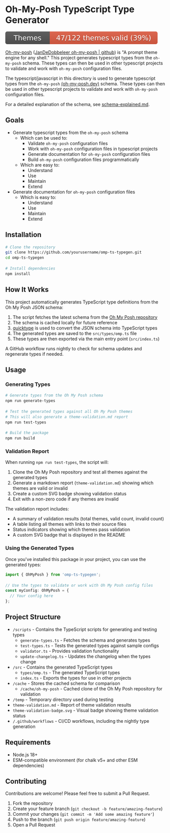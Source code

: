 # Oh-My-Posh TypeScript Type Generator

![Theme Validation](./theme-validation-badge.svg)

[Oh-my-posh](https://ohmyposh.dev) ([JanDeDobbeleer
oh-my-posh | github](https://github.com/jandedobbeleer/oh-my-posh)) is "A prompt theme engine for any shell." This project generates typescript types from the `oh-my-posh` schema. These types can then be used in other typescript projects to validate and work with `oh-my-posh` configuration files.

The typescript/javascript in this directory is used to generate typescript types from the `oh-my-posh` [(oh-my-posh.dev)](https://ohmyposh.dev/) schema. These types can then be used in other typescript projects to validate and work with `oh-my-posh` configuration files.

For a detailed explanation of the schema, see [schema-explained.md](schema-explained.md).

## Goals

- Generate typescript types from the `oh-my-posh` schema
  - Which can be used to:
    - Validate `oh-my-posh` configuration files
    - Work with `oh-my-posh` configuration files in typescript projects
    - Generate documentation for `oh-my-posh` configuration files
    - Build `oh-my-posh` configuration files programmatically
  - Which are easy to:
    - Understand
    - Use
    - Maintain
    - Extend
- Generate documentation for `oh-my-posh` configuration files
  - Which is easy to:
    - Understand
    - Use
    - Maintain
    - Extend

## Installation

```bash
# Clone the repository
git clone https://github.com/yourusername/omp-ts-typegen.git
cd omp-ts-typegen

# Install dependencies
npm install
```

## How It Works

This project automatically generates TypeScript type definitions from the Oh My Posh JSON schema:

1. The script fetches the latest schema from the [Oh My Posh repository](https://github.com/JanDeDobbeleer/oh-my-posh)
2. The schema is cached locally for future reference
3. [quicktype](https://github.com/quicktype/quicktype) is used to convert the JSON schema into TypeScript types
4. The generated types are saved to the `src/types/omp.ts` file
5. These types are then exported via the main entry point (`src/index.ts`)

A GitHub workflow runs nightly to check for schema updates and regenerate types if needed.

## Usage

### Generating Types

```bash
# Generate types from the Oh My Posh schema
npm run generate-types

# Test the generated types against all Oh My Posh themes
# This will also generate a theme-validation.md report
npm run test-types

# Build the package
npm run build
```

### Validation Report

When running `npm run test-types`, the script will:

1. Clone the Oh My Posh repository and test all themes against the generated types
2. Generate a markdown report (`theme-validation.md`) showing which themes are valid or invalid
3. Create a custom SVG badge showing validation status
4. Exit with a non-zero code if any themes are invalid

The validation report includes:

- A summary of validation results (total themes, valid count, invalid count)
- A table listing all themes with links to their source files
- Status indicators showing which themes pass validation
- A custom SVG badge that is displayed in the README

### Using the Generated Types

Once you've installed this package in your project, you can use the generated types:

```typescript
import { OhMyPosh } from 'omp-ts-typegen';

// Use the types to validate or work with Oh My Posh config files
const myConfig: OhMyPosh = {
  // Your config here
};
```

## Project Structure

- `/scripts` - Contains the TypeScript scripts for generating and testing types
  - `generate-types.ts` - Fetches the schema and generates types
  - `test-types.ts` - Tests the generated types against sample configs
  - `validator.ts` - Provides validation functionality
  - `update-changelog.ts` - Updates the changelog when the types change
- `/src` - Contains the generated TypeScript types
  - `types/omp.ts` - The generated TypeScript types
  - `index.ts` - Exports the types for use in other projects
- `/cache` - Stores the cached schema for comparison
  - `/cache/oh-my-posh` - Cached clone of the Oh My Posh repository for validation
- `/temp` - Temporary directory used during testing
- `theme-validation.md` - Report of theme validation results
- `theme-validation-badge.svg` - Visual badge showing theme validation status
- `/.github/workflows` - CI/CD workflows, including the nightly type generation

## Requirements

- Node.js 18+
- ESM-compatible environment (for chalk v5+ and other ESM dependencies)

## Contributing

Contributions are welcome! Please feel free to submit a Pull Request.

1. Fork the repository
2. Create your feature branch (`git checkout -b feature/amazing-feature`)
3. Commit your changes (`git commit -m 'Add some amazing feature'`)
4. Push to the branch (`git push origin feature/amazing-feature`)
5. Open a Pull Request
